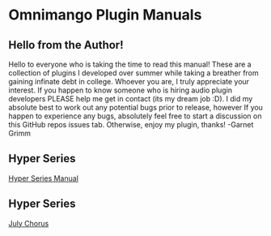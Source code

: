 # Omnimango Plugin Manuals
## Hello from the Author!
Hello to everyone who is taking the time to read this manual! These are a collection of plugins I developed over summer while taking a breather from gaining infinate debt in college. Whoever you are, I truly appreciate your interest. If you happen to know someone who is hiring audio plugin developers PLEASE help me get in contact (its my dream job :D). I did my absolute best to work out any potential bugs prior to release, however If you happen to experience any bugs, absolutely feel free to start a discussion on this GitHub repos issues tab. Otherwise, enjoy my plugin, thanks! -Garnet Grimm 

## Hyper Series
[Hyper Series Manual](HyperManual.md)

## Hyper Series
[July Chorus](July-60.md)